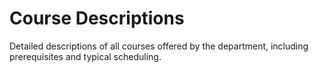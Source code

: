 # Course Descriptions

Detailed descriptions of all courses offered by the department, including prerequisites and typical scheduling.

<!-- Add course descriptions here -->